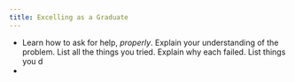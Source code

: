```yaml
---
title: Excelling as a Graduate
---
```


- Learn how to ask for help, *properly*.
    Explain your understanding of the problem.
    List all the things you tried. Explain why each failed.
    List things you d
- 